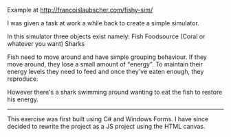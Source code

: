 Example at http://francoislaubscher.com/fishy-sim/

I was given a task at work a while back to create a simple simulator.

In this simulator three objects exist namely:
Fish
Foodsource (Coral or whatever you want)
Sharks

Fish need to move around and have simple grouping behaviour.
If they move around, they lose a small amount of "energy".
To maintain their energy levels they need to feed and once they've eaten enough, they reproduce.

However there's a shark swimming around wanting to eat the fish to restore his energy.

---------------------------------------------------------------------------------------
This exercise was first built using C# and Windows Forms. 
I have since decided to rewrite the project as a JS project using the HTML canvas.


